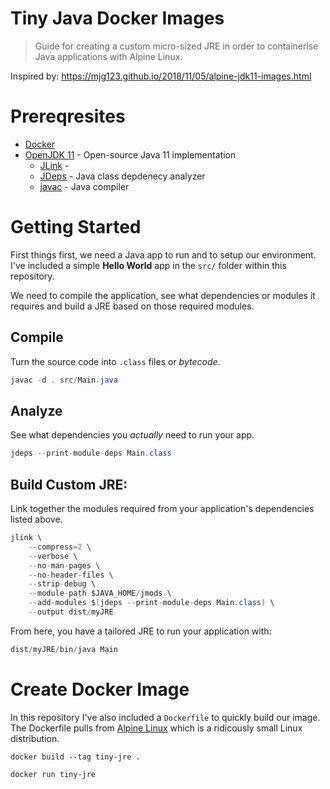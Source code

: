 # Tiny Java Docker Images
> Guide for creating a custom micro-sized JRE in order to containerise Java applications with Alpine Linux.

Inspired by: https://mjg123.github.io/2018/11/05/alpine-jdk11-images.html

# Prereqresites

- [Docker](https://www.docker.com/get-started)
- [OpenJDK 11](https://openjdk.java.net/install/) - Open-source Java 11 implementation
    - [JLink](https://openjdk.java.net/jeps/282) - 
    - [JDeps]() - Java class depdenecy analyzer
    - [javac]() - Java compiler


# Getting Started
First things first, we need a Java app to run and to setup our environment. I've included a simple **Hello World** app in the `src/` folder within this repository.

We need to compile the application, see what dependencies or modules it requires and build a JRE based on those required modules.

## Compile
Turn the source code into `.class` files or *bytecode*.
```java
javac -d . src/Main.java
```

## Analyze
See what dependencies you *actually* need to run your app.

```java
jdeps --print-module-deps Main.class
```

## Build Custom JRE:
Link together the modules required from your application's dependencies listed above.

```java
jlink \
    --compress=2 \
    --verbose \
    --no-man-pages \
    --no-header-files \
    --strip-debug \
    --module-path $JAVA_HOME/jmods \
    --add-modules $(jdeps --print-module-deps Main.class) \
    --output dist/myJRE
```

From here, you have a tailored JRE to run your application with:

```java
dist/myJRE/bin/java Main
```


# Create Docker Image
In this repository I've also included a `Dockerfile` to quickly build our image. The Dockerfile pulls from [Alpine Linux](https://alpinelinux.org/) which is a ridicously small Linux distribution.

```docker
docker build --tag tiny-jre .
```

```docker
docker run tiny-jre
```